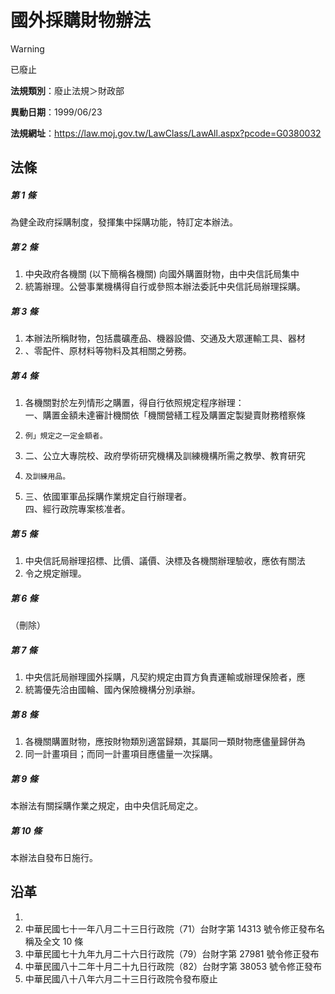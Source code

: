 # 國外採購財物辦法


> [!WARNING]
> 已廢止


**法規類別**：廢止法規＞財政部

**異動日期**：1999/06/23  

**法規網址**：https://law.moj.gov.tw/LawClass/LawAll.aspx?pcode=G0380032



## 法條
##### 第 1 條
為健全政府採購制度，發揮集中採購功能，特訂定本辦法。

##### 第 2 條
1. 中央政府各機關 (以下簡稱各機關) 向國外購置財物，由中央信託局集中
1. 統籌辦理。公營事業機構得自行或參照本辦法委託中央信託局辦理採購。

##### 第 3 條
1. 本辦法所稱財物，包括農礦產品、機器設備、交通及大眾運輸工具、器材
1. 、零配件、原材料等物料及其相關之勞務。

##### 第 4 條
1. 各機關對於左列情形之購置，得自行依照規定程序辦理：  
一、購置金額未達審計機關依「機關營繕工程及購置定製變賣財務稽察條
1.     例」規定之一定金額者。
1. 二、公立大專院校、政府學術研究機構及訓練機構所需之教學、教育研究
1.     及訓練用品。
1. 三、依國軍軍品採購作業規定自行辦理者。  
四、經行政院專案核准者。

##### 第 5 條
1. 中央信託局辦理招標、比價、議價、決標及各機關辦理驗收，應依有關法
1. 令之規定辦理。

##### 第 6 條
（刪除）

##### 第 7 條
1. 中央信託局辦理國外採購，凡契約規定由買方負責運輸或辦理保險者，應
1. 統籌優先洽由國輪、國內保險機構分別承辦。

##### 第 8 條
1. 各機關購置財物，應按財物類別適當歸類，其屬同一類財物應儘量歸併為
1. 同一計畫項目；而同一計畫項目應儘量一次採購。

##### 第 9 條
本辦法有關採購作業之規定，由中央信託局定之。

##### 第 10 條
本辦法自發布日施行。

## 沿革
1. 
1. 中華民國七十一年八月二十三日行政院（71）台財字第 14313  號令修正發布名稱及全文 10 條
1. 中華民國七十九年九月二十六日行政院（79）台財字第 27981  號令修正發布
1. 中華民國八十二年十月二十九日行政院（82）台財字第 38053  號令修正發布
1. 中華民國八十八年六月二十三日行政院令發布廢止
